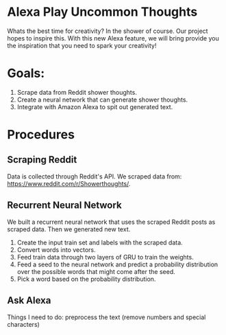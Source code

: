 # Alexa Play Uncommon Thoughts

Whats the best time for creativity? In the shower of course. Our project hopes to inspire this. With this new Alexa feature, we will bring provide you the inspiration that you need to spark your creativity!


# Goals:

1. Scrape data from Reddit shower thoughts.
2. Create a neural network that can generate shower thoughts.
3. Integrate with Amazon Alexa to spit out generated text.

# Procedures


## Scraping Reddit 

Data is collected through Reddit's API. We scraped data from: https://www.reddit.com/r/Showerthoughts/.

## Recurrent Neural Network

We built a recurrent neural network that uses the scraped Reddit posts as scraped data. Then we generated new text.

1. Create the input train set and labels with the scraped data.
2. Convert words into vectors.
3. Feed train data through two layers of GRU to train the weights.
4. Feed a seed to the neural network and predict a probability distribution over the possible words that might come after the seed.
5. Pick a word based on the probability distribution.

## Ask Alexa

Things I need to do:
preprocess the text (remove numbers and special characters)

